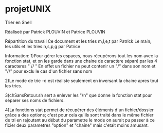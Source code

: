 # projetUNIX

 Trier en Shell
 
 Réaliseé par Patrick PLOUVIN et Patrice PLOUVIN 
 
 Répartition du travail
 Ce document et les tries m,l,e,t par Patrick
 Le main, les utils et les tries n,s,p,g par Patrice
 
 Information:
 1)Pour gérer les espaces, nous récupérons tout les nom avec la fonction stat,
   et on les garde dans une chaine de caractère séparé par les 4 caracteres " // " 
   En effet un fichier ne peut contenir un "/" dans son nom et "//" pour exclu le cas d'un fichier sans nom 
 
 2)Le mode de trie -d est réaliste seulement en inversant la chaine apres tout les tries. 
 
 3)chSansRetour.sh sert a enlever les "\n" que donne la fonction stat pour séparer ses noms de fichiers.
 
 4)La fonctions stat permet de récupérer des éléments d'un fichier/dossier grâce a des options;
   c'est pour cela qu'ils sont traité dans le même fichier de tri en rajoutant au début du parametre le mode
   on aurait pu passer à ce ficier deux parametres "option" et "chaine" mais c'etait moins amusant.
